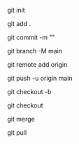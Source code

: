 <!-- to init git in the project -->
git init

<!-- to add files in the git  -->
git add .

<!-- to commit code -->
git commit -m "<MESSAGE>"

<!-- to change default to main -->
git branch -M main


<!-- connect local git with github repo -->
git remote add origin <REPO LINK>


<!-- TO SYNC OR UPLOAD BRANCH TO GITHUB -->
git push -u origin main

<!-- to create new branch  -->
git checkout -b <BRANCH NAME>

<!-- to change branch    -->
git checkout <BRANCH NAME>

<!-- to merge one branch from another branch -->
git merge <BRANCH NAME>

<!-- to get code of that specific branch  -->
git pull
